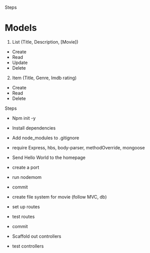 Steps

# Models

1. List (Title, Description, [Movie])

- Create
- Read
- Update
- Delete

2. Item (Title, Genre, Imdb rating)

- Create
- Read
- Delete

Steps

- Npm init -y
- Install dependencies
- Add node_modules to .gitignore
- require Express, hbs, body-parser, methodOverride, mongoose
- Send Hello World to the homepage
- create a port
- run nodemom
- commit

- create file system for movie (follow MVC, db)
- set up routes
- test routes
- commit

- Scaffold out controllers
- test controllers
